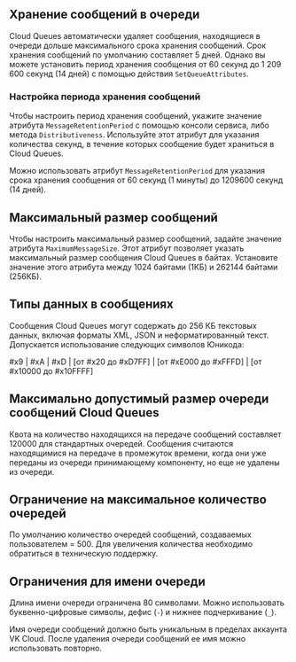 ## Хранение сообщений в очереди

Cloud Queues автоматически удаляет сообщения, находящиеся в очереди дольше максимального срока хранения сообщений. Срок хранения сообщений по умолчанию составляет 5 дней. Однако вы можете установить период хранения сообщения от 60 секунд до 1 209 600 секунд (14 дней) с помощью действия `SetQueueAttributes`.

### Настройка периода хранения сообщений

Чтобы настроить период хранения сообщений, укажите значение атрибута `MessageRetentionPeriod` с помощью консоли сервиса, либо метода `Distributiveness`. Используйте этот атрибут для указания количества секунд, в течение которых сообщение будет храниться в Cloud Queues.

Можно использовать атрибут `MessageRetentionPeriod` для указания срока хранения сообщения от 60 секунд (1 минуты) до 1209600 секунд (14 дней).

## Максимальный размер сообщений

Чтобы настроить максимальный размер сообщений, задайте значение атрибута `MaximumMessageSize`. Этот атрибут позволяет указать максимальный размер сообщения Cloud Queues в байтах. Установите значение этого атрибута между 1024 байтами (1КБ) и 262144 байтами (256КБ).

## Типы данных в сообщениях

Сообщения Cloud Queues могут содержать до 256 КБ текстовых данных, включая форматы XML, JSON и неформатированный текст. Допускается использование следующих символов Юникода:

\#x9 | \#xA | \#xD | [от \#x20 до \#xD7FF] | [от \#xE000 до \#xFFFD] | [от \#x10000 до \#x10FFFF]

## Максимально допустимый размер очереди сообщений Cloud Queues

Квота на количество находящихся на передаче сообщений составляет 120000 для стандартных очередей. Сообщения считаются находящимися на передаче в промежуток времени, когда они уже переданы из очереди принимающему компоненту, но еще не удалены из очереди.

## Ограничение на максимальное количество очередей

По умолчанию количество очередей сообщений, создаваемых пользователем = 500. Для увеличения количества необходимо обратиться в техническую поддержку.

## Ограничения для имени очереди

Длина имени очереди ограничена 80 символами. Можно использовать буквенно-цифровые символы, дефис (`-`) и нижнее подчеркивание (`_`).

Имя очереди сообщений должно быть уникальным в пределах аккаунта VK Cloud. После удаления очереди сообщений ее имя можно использовать повторно.
